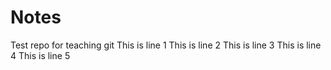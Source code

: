 # Notes
Test repo for teaching git
This is line 1
This is line 2
This is line 3
This is line 4
This is line 5

